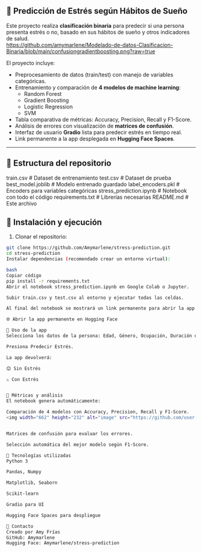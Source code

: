 ## 🧠 Predicción de Estrés según Hábitos de Sueño

Este proyecto realiza **clasificación binaria** para predecir si una persona presenta estrés o no, basado en sus hábitos de sueño y otros indicadores de salud.  
https://github.com/amymarlene/Modelado-de-datos-Clasificacion-Binaria/blob/main/confusiongradientboosting.png?raw=true

El proyecto incluye:

- Preprocesamiento de datos (train/test) con manejo de variables categóricas.
- Entrenamiento y comparación de **4 modelos de machine learning**:
  - Random Forest
  - Gradient Boosting
  - Logistic Regression
  - SVM
- Tabla comparativa de métricas: Accuracy, Precision, Recall y F1-Score.
- Análisis de errores con visualización de **matrices de confusión**.
- Interfaz de usuario **Gradio** lista para predecir estrés en tiempo real.
- Link permanente a la app desplegada en **Hugging Face Spaces**.

---

## 🔹 Estructura del repositorio

train.csv # Dataset de entrenamiento
test.csv # Dataset de prueba
best_model.joblib # Modelo entrenado guardado
label_encoders.pkl # Encoders para variables categóricas
stress_prediction.ipynb # Notebook con todo el código
requirements.txt # Librerías necesarias
README.md # Este archivo

## 🔹 Instalación y ejecución

1. Clonar el repositorio:

```bash
git clone https://github.com/Amymarlene/stress-prediction.git
cd stress-prediction
Instalar dependencias (recomendado crear un entorno virtual):

bash
Copiar código
pip install -r requirements.txt
Abrir el notebook stress_prediction.ipynb en Google Colab o Jupyter.

Subir train.csv y test.csv al entorno y ejecutar todas las celdas.

Al final del notebook se mostrará un link permanente para abrir la app en Hugging Face:

🌐 Abrir la app permanente en Hugging Face

🔹 Uso de la app
Selecciona los datos de la persona: Edad, Género, Ocupación, Duración de sueño, Calidad de sueño, Actividad física, IMC, Presión arterial, Ritmo cardiaco, Pasos diarios y Trastornos del sueño.

Presiona Predecir Estrés.

La app devolverá:

😌 Sin Estrés

⚠️ Con Estrés


🔹 Métricas y análisis
El notebook genera automáticamente:

Comparación de 4 modelos con Accuracy, Precision, Recall y F1-Score.
<img width="662" height="232" alt="image" src="https://github.com/user-attachments/assets/664d7288-5356-4825-a089-81a0692e2ba6" />


Matrices de confusión para evaluar los errores.

Selección automática del mejor modelo según F1-Score.

🔹 Tecnologías utilizadas
Python 3

Pandas, Numpy

Matplotlib, Seaborn

Scikit-learn

Gradio para UI

Hugging Face Spaces para despliegue

🔹 Contacto
Creado por Amy Frías
GitHub: Amymarlene
Hugging Face: Amymarlene/stress-prediction
